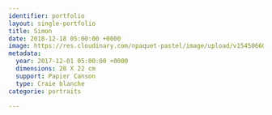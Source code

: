 ```yaml
---
identifier: portfolio
layout: single-portfolio
title: Simon
date: 2018-12-18 05:00:00 +0000
image: https://res.cloudinary.com/npaquet-pastel/image/upload/v1545066047/DSC01760-5.jpg
metadata:
  year: 2017-12-01 05:00:00 +0000
  dimensions: 28 X 22 cm
  support: Papier Canson
  type: Craie blanche
categorie: portraits

---
```

